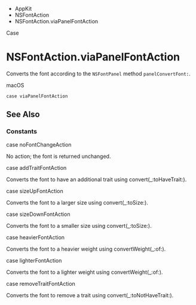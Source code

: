 

- AppKit
- NSFontAction
-  NSFontAction.viaPanelFontAction 

Case

# NSFontAction.viaPanelFontAction

Converts the font according to the `NSFontPanel` method `panelConvertFont:`.

macOS

``` source
case viaPanelFontAction
```

## See Also

### Constants

case noFontChangeAction

No action; the font is returned unchanged.

case addTraitFontAction

Converts the font to have an additional trait using convert(_:toHaveTrait:).

case sizeUpFontAction

Converts the font to a larger size using convert(_:toSize:).

case sizeDownFontAction

Converts the font to a smaller size using convert(_:toSize:).

case heavierFontAction

Converts the font to a heavier weight using convertWeight(_:of:).

case lighterFontAction

Converts the font to a lighter weight using convertWeight(_:of:).

case removeTraitFontAction

Converts the font to remove a trait using convert(_:toNotHaveTrait:).

